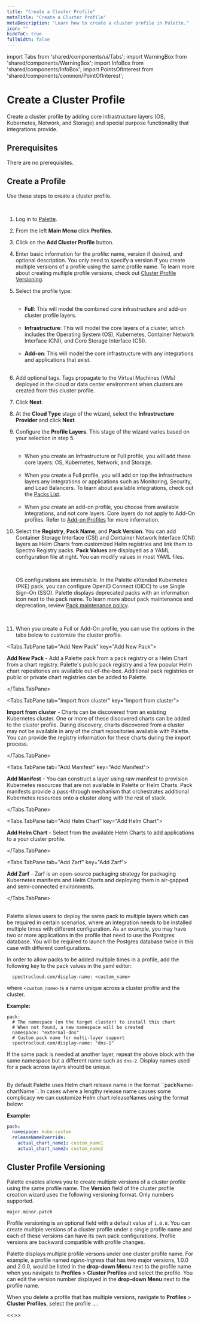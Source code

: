```yaml
---
title: "Create a Cluster Profile"
metaTitle: "Create a Cluster Profile"
metaDescription: "Learn how to create a cluster profile in Palette."
icon: ""
hideToC: true
fullWidth: false
---
```


import Tabs from 'shared/components/ui/Tabs';
import WarningBox from 'shared/components/WarningBox';
import InfoBox from 'shared/components/InfoBox';
import PointsOfInterest from 'shared/components/common/PointOfInterest';

# Create a Cluster Profile

Create a cluster profile by adding core infrastructure layers (OS, Kubernetes, Network, and Storage) and special purpose functionality that integrations provide.

<!-- `video: /aws-full-profile.mp4` -->


## Prerequisites

There are no prerequisites.

## Create a Profile

Use these steps to create a cluster profile.

<br />

1. Log in to [Palette](https://console.spectrocloud.com/).


2. From the left **Main Menu** click **Profiles**.


3. Click on the **Add Cluster Profile** button. 


4. Enter basic information for the profile: name, version if desired, and optional description. You only need to specify a version if you create multiple versions of a profile using the same profile name. To learn more about creating multiple profile versions, check out [Cluster Profile Versioning](/profiles/cluster-profiles/create-manage-cluster-profile#clusterprofileversioning).


5. Select the profile type:

	<br />

	- **Full**: This will model the combined core infrastructure and add-on cluster profile layers.

	<br />

	- **Infrastructure**: This will model the core layers of a cluster, which includes the Operating System (OS), Kubernetes, Container Network Interface (CNI), and Core Storage Interface (CSI).

	<br />

	-  **Add-on**: This will model the core infrastructure with any integrations and applications that exist. 

	<br />

6. Add optional tags. Tags propagate to the Virtual Machines (VMs) deployed in the cloud or data center environment when clusters are created from this cluster profile.


7. Click **Next**.


<!-- Provide the **Basic Information** such as:

<br />

  |**Parameter**  |**Description**  |
  |---------|---------|
  |**Name**     |    Give a name for the new cluster.     |
  |**Version**    |   Include the [Cluster Profile Version](/cluster-profiles/task-define-profile#clusterprofileversioning) number for the cluster under which the cluster profile needs to be created.  See below for more information.      |
  |**Description**     |   Provide quick description of your cluster. This is optional. |
  |**Profile Type (Full, Infrastructure, Add-on)**| Dictates the layers that can be configured in the cluster profile.  If the cluster profile type is Infrastructure or Full, you are able to select a Cloud Type or Data Center environments. For more information on [Add-on](/cluster-profiles/task-define-profile#Addon) types go to step four.  |
  |**Tags**     |  Tags on a cluster profile are propagated to the VMs deployed on the cloud/data center environments when clusters are created from the cluster profile. This is optional.      | -->


8. At the **Cloud Type** stage of the wizard, select the **Infrastructure Provider** and click **Next**.
  

9. Configure the **Profile Layers**. This stage of the wizard varies based on your selection in step 5. 

	<br />
	
	- When you create an Infrastructure or Full profile, you will add these core layers: OS, Kubernetes, Network, and Storage. 

	<br />

	- When you create a Full profile, you will add on top the infrastructure layers any integrations or applications such as Monitoring, Security, and Load Balancers. To learn about available integrations, check out the [Packs List](/integrations). 

	<br />

	- When you create an add-on profile, you choose from available integrations, and not core layers. Core layers do not apply to Add-On profiles. Refer to [Add-on Profiles]() for more information.


10. Select the **Registry**, **Pack Name**, and **Pack Version**. You can add Container Storage Interface (CSI) and Container Network Interface (CNI) layers as Helm Charts from customized Helm registries and link them to Spectro Registry packs. **Pack Values** are displayed as a YAML configuration file at right. You can modify values in most YAML files. 

	<br />

	<InfoBox>
	
	OS configurations are immutable. In the Palette eXtended Kubernetes (PKE) pack, you can configure OpenID Connect (OIDC) to use Single Sign-On (SSO). Palette displays deprecated packs with an information icon next to the pack name. To learn more about pack maintenance and deprecation, review [Pack maintenance policy](/integrations/maintenance-policy). 

	</InfoBox>  
	
<br />

11. When you create a Full or Add-On profile, you can use the options in the tabs below to customize the cluster profile.


<Tabs>

<Tabs.TabPane tab="Add New Pack" key="Add New Pack"> 

**Add New Pack** - Add a Palette pack from a pack registry or a Helm Chart from a chart registry. Palette's public pack registry and a few popular Helm chart repositories are available out-of-the-box. Additional pack registries or public or private chart registries can be added to Palette.
     
</Tabs.TabPane>   
    

<Tabs.TabPane tab="Import from cluster" key="Import from cluster">
    
**Import from cluster** - Charts can be discovered from an existing Kubernetes cluster. One or more of these discovered charts can be added to the cluster profile. During discovery, charts discovered from a cluster may not be available in any of the chart repositories available with Palette. You can provide the registry information for these charts during the import process.
        
</Tabs.TabPane>


    
<Tabs.TabPane tab="Add Manifest" key="Add Manifest">

**Add Manifest** - You can construct a layer using raw manifest to provision Kubernetes resources that are not available in Palette or Helm Charts. Pack manifests provide a pass-through mechanism that orchestrates additional Kubernetes resources onto a cluster along with the rest of stack.

</Tabs.TabPane>



<Tabs.TabPane tab="Add Helm Chart" key="Add Helm Chart">
    
**Add Helm Chart** - Select from the available Helm Charts to add applications to a your cluster profile.
        
</Tabs.TabPane>


<Tabs.TabPane tab="Add Zarf" key="Add Zarf">
    
**Add Zarf** - Zarf is an open-source packaging strategy for packaging Kubernetes manifests and Helm Charts and deploying them in air-gapped and semi-connected environments.
        
</Tabs.TabPane>


</Tabs>
    

<!-- Configure each layer as follows:

<Tabs>

<Tabs.TabPane tab="Versions" key="Versions">
<a href="Version"></a>Versions- Choose the desired version. Choices include pinning to a specific version (e.g. 1.1.1) or picking a major or minor train such as 1.x or 1.1.x. Picking a major/minor train results in a dynamic version association. The latest release from that train is linked to the pack at any given point. Future release updates on the train will result in the pack being relinked to the newest version. This allows clusters to always be at the latest released version, without having to make subsequent updates to the profile.
  
</Tabs.TabPane>

<Tabs.TabPane tab="Configuration Parameters" key="Configuration Parameters">    
<b>Configuration Parameters</b> - The configuration option and version selected might provide configuration parameters to provide granular control or fine-tune certain aspects of the functionality. For the packs provided out of the box, the configuration parameters are set to values based on common best practices. Users may override these parameters as desired. Additionally, for certain layers, Palette provides a bunch of presets to quickly enable or configure a feature within the add-on. These presets are a group of properties presets with defaults to provide a quick and easy way to modify a set of relevant properties. If available, users can also enable one or more presets as appropriate.
    
</Tabs.TabPane>
        
<Tabs.TabPane tab="Manifest" key="Manifest">
<b>Manifest</b> - Attach additional manifests to the layer if desired. Attached manifests provide a way for provisioning additional Kubernetes resources that support an integration or an add-on. Certain integrations offered through packs or charts, may require creation of resources like Secrets or CustomResourceDefinition (CRDs) in order to complete the installation end to end. This can be achieved by adding one or more Attach Manifests to the layer.
    
</Tabs.TabPane>
    
</Tabs> -->

<br/>

<InfoBox>
Palette allows users to deploy the same pack to multiple layers which can be required in certain scenarios, where an integration needs to be installed multiple times with different configuration. As an example, you may have two or more applications in the profile that need to use the Postgres database. You will be required to launch the Postgres database twice in this case with different configurations.

In order to allow packs to be added multiple times in a profile, add the following key to the pack values in the yaml editor:

      spectrocloud.com/display-name: <custom_name>

   where `<custom_name>` is a name unique across a cluster profile and the cluster.

  **Example:**

    pack:
      # The namespace (on the target cluster) to install this chart
      # When not found, a new namespace will be created
      namespace: "external-dns"
      # Custom pack name for multi-layer support
      spectrocloud.com/display-name: "dns-1"
  
  If the same pack is needed at another layer, repeat the above block with the same namespace but a different name such as `dns-2`. Display names used for a pack across layers should be unique.
</InfoBox>

<br />   

<InfoBox>
By default Palette uses Helm chart release name in the format ``packName-chartName``. In cases where a lengthy release name causes some complicacy we can customize Helm chart releaseNames using the format below:

 
**Example:**
       
```yaml
pack:
  namespace: kube-system
  releaseNameOverride:
    actual_chart_name1: custom_name1
    actual_chart_name2: custom_name2
```

</InfoBox>

## Cluster Profile Versioning

Palette enables allows you to create multiple versions of a cluster profile using the same profile name. The **Version** field of the cluster profile creation wizard uses the following versioning format. Only numbers supported. 

`major.minor.patch`
         
Profile versioning is an optional field with a default value of `1.0.0`. You can create multiple versions of a cluster profile under a single profile name and each of these versions can have its own pack configurations. Profile versions are backward compatible with profile changes. 
 
<!-- Cluster profile versions are grouped under their unique names and their uniqueness is decided by the name and version within the scope and promotes backward compatibility to profile changes. -->

Palette displays multiple profile versons under one cluster profile name. For example, a profile named *nginx-ingress* that has two major versions, 1.0.0 and 2.0.0, would be listed in the **drop-down Menu** next to the profile name when you navigate to **Profiles** > **Cluster Profiles** and select the profile. You can edit the version number displayed in the **drop-down Menu** next to the profile name.

<WarningBox>

When you delete a profile that has multiple versions, navigate to **Profiles** > **Cluster Profiles**, select the profile ....
          
<<<COME BACK TO THIS>>>
      
 





